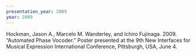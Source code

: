 ```yaml
---
presentation_year: 2009
year: 2009
---
```


Hockman, Jason A., Marcelo M. Wanderley, and Ichiro Fujinaga. 2009. “Automated Phase Vocoder.” Poster presented at the 9th New Interfaces for Musical Expression International Conference, Pittsburgh, USA, June 4.